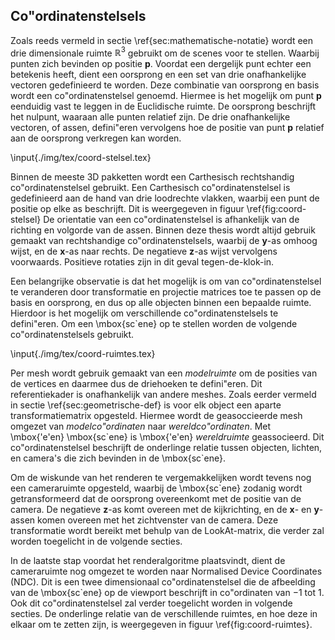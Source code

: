 ## Co\"ordinatenstelsels

Zoals reeds vermeld in sectie \ref{sec:mathematische-notatie} wordt een drie 
dimensionale ruimte $\mathbb{R}^3$ gebruikt om de scenes voor te stellen. 
Waarbij punten zich bevinden op positie $\mathbf{p}$. 
Voordat een dergelijk punt echter een betekenis heeft, dient een oorsprong en 
een set van drie onafhankelijke vectoren gedefinieerd te worden. Deze combinatie
van oorsprong en basis wordt een co\"ordinatenstelsel genoemd. Hiermee is het
mogelijk om punt $\mathbf{p}$ eenduidig vast te leggen in de Euclidische 
ruimte. De oorsprong beschrijft het nulpunt, waaraan alle punten relatief zijn.
De drie onafhankelijke vectoren, of assen, defini\"eren vervolgens hoe de 
positie van punt $\mathbf{p}$ relatief aan de oorsprong verkregen kan worden.

\input{./img/tex/coord-stelsel.tex}

Binnen de meeste 3D pakketten wordt een Carthesisch rechtshandig 
co\"ordinatenstelsel gebruikt. Een Carthesisch co\"ordinatenstelsel is 
gedefinieerd aan de hand van drie loodrechte vlakken, waarbij een punt de positie
op elke as beschrijft. Dit is weergegeven in figuur \ref{fig:coord-stelsel}
De orientatie van een co\"ordinatenstelsel is afhankelijk van de richting en 
volgorde van de assen. Binnen deze thesis wordt altijd gebruik gemaakt van
rechtshandige co\"ordinatenstelsels, waarbij de $\mathbf{y}$-as omhoog wijst, en de
$\mathbf{x}$-as naar rechts. De negatieve $\mathbf{z}$-as wijst vervolgens voorwaards. Positieve 
rotaties zijn in dit geval tegen-de-klok-in.

Een belangrijke observatie is dat het mogelijk is om van co\"ordinatenstelsel 
te veranderen door transformatie en projectie matrices toe te passen op de basis
en oorsprong, en dus op alle objecten binnen een bepaalde ruimte. Hierdoor is het 
mogelijk om verschillende co\"ordinatenstelsels te defini\"eren. Om een \mbox{sc\`ene} 
op te stellen worden de volgende co\"ordinatenstelsels gebruikt.

\input{./img/tex/coord-ruimtes.tex}

Per mesh wordt gebruik gemaakt van een *modelruimte* om de posities van de 
vertices en daarmee dus de driehoeken te defini\"eren. Dit referentiekader is
onafhankelijk van andere meshes. Zoals eerder vermeld in sectie \ref{sec:geometrische-def} 
is voor elk object een
aparte transformatiematrix opgesteld. Hiermee wordt de geasoccieerde mesh 
omgezet van *modelco\"ordinaten* naar *wereldco\"ordinaten*. Met \mbox{\'e\'en} \mbox{sc\`ene} is
\mbox{\'e\'en} *wereldruimte* geassocieerd. Dit co\"ordinatenstelsel beschrijft de 
onderlinge relatie tussen objecten, lichten, en camera's die zich bevinden in de
\mbox{sc\`ene}.

Om de wiskunde van het renderen te vergemakkelijken wordt tevens nog een 
cameraruimte opgesteld, waarbij de \mbox{sc\`ene} zodanig wordt getransformeerd dat 
de oorsprong overeenkomt met de positie van de camera. De negatieve $\mathbf{z}$-as komt
overeen met de kijkrichting, en de $\mathbf{x}$- en $\mathbf{y}$-assen komen overeen met het zichtvenster
van de camera. Deze transformatie wordt bereikt met behulp van de
LookAt-matrix, die verder zal worden toegelicht in de volgende secties.

In de laatste stap voordat het renderalgoritme plaatsvindt, dient de 
cameraruimte nog omgezet te worden naar Normalised Device Coordinates (NDC).
Dit is een twee dimensionaal co\"ordinatenstelsel die de afbeelding van de
\mbox{sc\`ene} op de viewport beschrijft in co\"ordinaten van $-1$ tot $1$. Ook dit co\"ordinatenstelsel zal 
verder toegelicht worden in volgende secties. De onderlinge relatie van de 
verschillende ruimtes, en hoe deze in elkaar om te
zetten zijn, is weergegeven in figuur \ref{fig:coord-ruimtes}.

